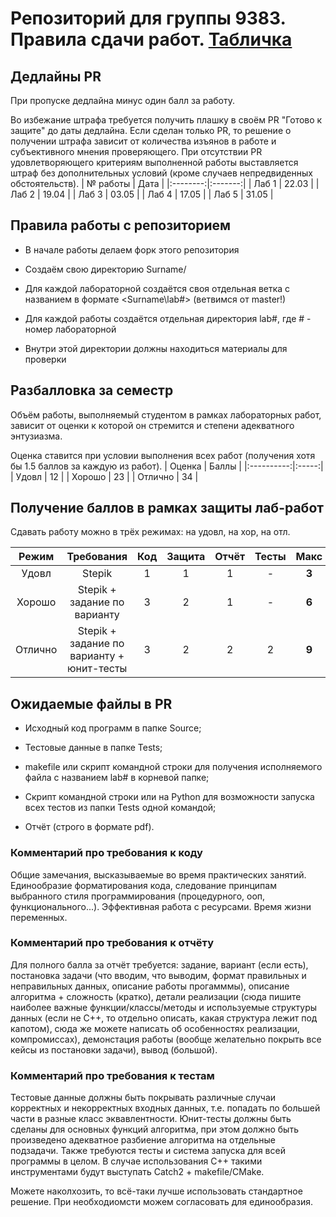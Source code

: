 # Репозиторий для группы 9383. Правила сдачи работ. [Табличка](https://docs.google.com/spreadsheets/d/1uGZ_8VjGU6MJDrPcOoF03cyn1omLoW5N75faK6XudGM/edit?usp=sharing)
## Дедлайны PR
При пропуске дедлайна минус один балл за работу.

Во избежание штрафа требуется получить плашку в своём PR "Готово к защите" до даты дедлайна. Если сделан только PR, то решение о получении штрафа зависит от количества изъянов в работе и субъективного мнения проверяющего. При отсутствии PR удовлетворяющего критериям выполненной работы выставляется штраф без дополнительных условий (кроме случаев непредвиденных обстоятельств).
| № работы |  Дата   |
|:--------:|:-------:|
|   Лаб 1  |  22.03  |
|   Лаб 2  |  19.04  |
|   Лаб 3  |  03.05  |
|   Лаб 4  |  17.05  |
|   Лаб 5  |  31.05  |

## Правила работы с репозиторием
- В начале работы делаем форк этого репозитория
   
- Создаём свою директорию Surname/
   
- Для каждой лабораторной создаётся своя отдельная ветка c названием в формате <Surname\lab#> (ветвимся от master!)
   
- Для каждой работы создаётся отдельная директория lab#, где # - номер лабораторной
   
- Внутри этой директории должны находиться материалы для проверки
      
## Разбалловка за семестр
Объём работы, выполняемый студентом в рамках лабораторных работ, зависит от оценки к которой он стремится и степени адекватного энтузиазма.

Оценка ставится при условии выполнения всех работ (получения хотя бы 1.5 баллов за каждую из работ).
|  Оценка    | Баллы |
|:----------:|:-----:|
|   Удовл    |   12  |
|   Хорошо   |   23  |
|   Отлично  |   34  |

## Получение баллов в рамках защиты лаб-работ
Сдавать работу можно в трёх режимах: на удовл, на хор, на отл.

|  Режим  | Требования | Код | Защита | Отчёт | Тесты | Макс |
|:-------:|:-----:|:-----:|:-----:|:-----:|:-----:|:-----:|
| Удовл   | Stepik | 1 | 1 | 1| - | **3** |
| Хорошо  | Stepik + задание по варианту | 3 | 2 | 1 | - | **6** |
| Отлично | Stepik + задание по варианту + юнит-тесты | 3 | 2 | 2 | 2 | **9** |

## Ожидаемые файлы в PR
- Исходный код программ в папке Source;

- Тестовые данные в папке Tests;

- makefile или скрипт командной строки для получения исполняемого файла с названием lab# в корневой папке;

- Скрипт командной строки или на Python для возможности запуска всех тестов из папки Tests одной командой;

- Отчёт (строго в формате pdf).

### Комментарий про требования к коду
 Общие замечания, высказываемые во время практических занятий. Единообразие форматирования кода, следование принципам выбранного стиля программирования (процедурного, ооп, функционального...). Эффективная работа с ресурсами. Время жизни переменных.
 
### Комментарий про требования к отчёту
 Для полного балла за отчёт требуется: задание, вариант (если есть), постановка задачи (что вводим, что выводим, формат правильных и неправильных данных, описание работы прогамммы), описание алгоритма + сложность (кратко), детали реализации (сюда пишите наиболее важные функции/классы/методы и используемые структуры данных (если не С++, то отдельно описать, какая структура лежит под капотом), сюда же можете написать об особенностях реализации, компромиссах), демонстация работы (вообще желательно покрыть все кейсы из постановки задачи), вывод (большой).
 
### Комментарий про требования к тестам
Тестовые данные должны быть покрывать различные случаи корректных и некорректных входных данных, т.е. попадать по большей части в разные класс эквавлентности. Юнит-тесты должны быть сделаны для основных функций алгоритма, при этом должно быть произведено адекватное разбиение алгоритма на отдельные подзадачи. Также требуются тесты и система запуска для всей программы в целом. В случае использования С++ такими инструментами будут выступать Catch2 + makefile/CMake.

Можете наколхозить, то всё-таки лучше использовать стандартное решение. При необходиомсти можем согласовать для единообразия.
 

   
